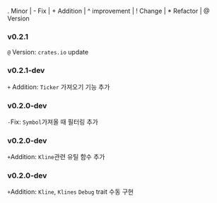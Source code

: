 . Minor | - Fix | + Addition | ^ improvement | ! Change | * Refactor | @ Version
### v0.2.1
`@` Version: `crates.io` update

### v0.2.1-dev
`+` Addition: `Ticker` 가져오기 기능 추가 

### v0.2.0-dev
`-`Fix: `Symbol`가져올 때 필터링 추가 

### v0.2.0-dev
`+`Addition: `Kline`관련 유틸 함수 추가

### v0.2.0-dev
`+`Addition: `Kline`, `Klines` `Debug` trait 수동 구현

